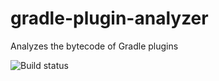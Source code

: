 # gradle-plugin-analyzer
Analyzes the bytecode of Gradle plugins

![Build status](https://github.com/lptr/gradle-plugin-analyzer/actions/workflows/build-gradle-project.yml/badge.svg)
